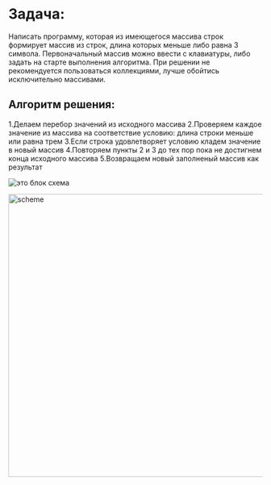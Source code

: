# Задача:
Написать программу, которая из имеющегося массива строк формирует массив из строк, длина которых меньше либо равна 3 символа. Первоначальный массив можно ввести с клавиатуры, либо задать на старте выполнения алгоритма. При решении не рекомендуется пользоваться коллекциями, лучше обойтись исключительно массивами.

## Алгоритм решения:
1.Делаем перебор значений из исходного массива
2.Проверяем каждое значение из массива на соответствие условию: длина строки меньше или равна трем
3.Если строка удовлетворяет условию кладем значение в новый массив
4.Повторяем пункты 2 и 3 до тех пор пока не достигнем конца исходного массива
5.Возвращаем новый заполненый массив как результат
 
![это блок схема](scheme.png)

<img width="561" alt="scheme" src="https://user-images.githubusercontent.com/119939306/221174262-1efbd111-4238-4a90-a573-229ae3df546e.png">
